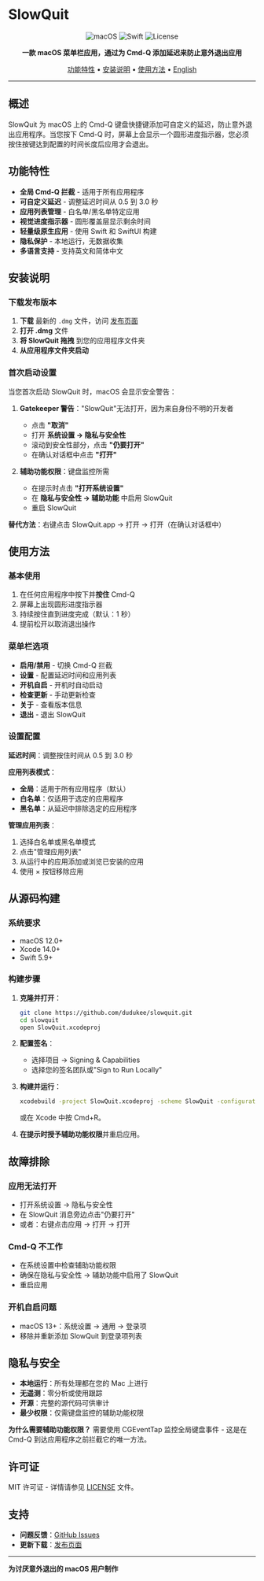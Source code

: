 # SlowQuit

<div align="center">

![macOS](https://img.shields.io/badge/macOS-12.0+-blue.svg)
![Swift](https://img.shields.io/badge/Swift-5.9+-orange.svg)
![License](https://img.shields.io/badge/License-MIT-green.svg)

**一款 macOS 菜单栏应用，通过为 Cmd-Q 添加延迟来防止意外退出应用**

[功能特性](#功能特性) • [安装说明](#安装说明) • [使用方法](#使用方法) • [English](README.md)

</div>

---

## 概述

SlowQuit 为 macOS 上的 Cmd-Q 键盘快捷键添加可自定义的延迟，防止意外退出应用程序。当您按下 Cmd-Q 时，屏幕上会显示一个圆形进度指示器，您必须按住按键达到配置的时间长度后应用才会退出。

## 功能特性

- **全局 Cmd-Q 拦截** - 适用于所有应用程序
- **可自定义延迟** - 调整延迟时间从 0.5 到 3.0 秒
- **应用列表管理** - 白名单/黑名单特定应用
- **视觉进度指示器** - 圆形覆盖层显示剩余时间
- **轻量级原生应用** - 使用 Swift 和 SwiftUI 构建
- **隐私保护** - 本地运行，无数据收集
- **多语言支持** - 支持英文和简体中文

## 安装说明

### 下载发布版本

1. **下载** 最新的 `.dmg` 文件，访问 [发布页面](https://github.com/dudukee/slowquit-releases/releases)
2. **打开 .dmg** 文件
3. **将 SlowQuit 拖拽** 到您的应用程序文件夹
4. **从应用程序文件夹启动**

### 首次启动设置

当您首次启动 SlowQuit 时，macOS 会显示安全警告：

1. **Gatekeeper 警告**："SlowQuit"无法打开，因为来自身份不明的开发者
   - 点击 **"取消"**
   - 打开 **系统设置 → 隐私与安全性**
   - 滚动到安全性部分，点击 **"仍要打开"**
   - 在确认对话框中点击 **"打开"**

2. **辅助功能权限**：键盘监控所需
   - 在提示时点击 **"打开系统设置"**
   - 在 **隐私与安全性 → 辅助功能** 中启用 SlowQuit
   - 重启 SlowQuit

**替代方法**：右键点击 SlowQuit.app → 打开 → 打开（在确认对话框中）

## 使用方法

### 基本使用

1. 在任何应用程序中按下并**按住** Cmd-Q
2. 屏幕上出现圆形进度指示器
3. 持续按住直到进度完成（默认：1 秒）
4. 提前松开以取消退出操作

### 菜单栏选项

- **启用/禁用** - 切换 Cmd-Q 拦截
- **设置** - 配置延迟时间和应用列表
- **开机自启** - 开机时自动启动
- **检查更新** - 手动更新检查
- **关于** - 查看版本信息
- **退出** - 退出 SlowQuit

### 设置配置

**延迟时间**：调整按住时间从 0.5 到 3.0 秒

**应用列表模式**：
- **全局**：适用于所有应用程序（默认）
- **白名单**：仅适用于选定的应用程序
- **黑名单**：从延迟中排除选定的应用程序

**管理应用列表**：
1. 选择白名单或黑名单模式
2. 点击"管理应用列表"
3. 从运行中的应用添加或浏览已安装的应用
4. 使用 × 按钮移除应用

## 从源码构建

### 系统要求
- macOS 12.0+
- Xcode 14.0+
- Swift 5.9+

### 构建步骤

1. **克隆并打开**：
   ```bash
   git clone https://github.com/dudukee/slowquit.git
   cd slowquit
   open SlowQuit.xcodeproj
   ```

2. **配置签名**：
   - 选择项目 → Signing & Capabilities
   - 选择您的签名团队或"Sign to Run Locally"

3. **构建并运行**：
   ```bash
   xcodebuild -project SlowQuit.xcodeproj -scheme SlowQuit -configuration Release build
   ```
   或在 Xcode 中按 Cmd+R。

4. **在提示时授予辅助功能权限**并重启应用。

## 故障排除

### 应用无法打开
- 打开系统设置 → 隐私与安全性
- 在 SlowQuit 消息旁边点击"仍要打开"
- 或者：右键点击应用 → 打开 → 打开

### Cmd-Q 不工作
- 在系统设置中检查辅助功能权限
- 确保在隐私与安全性 → 辅助功能中启用了 SlowQuit
- 重启应用

### 开机自启问题
- macOS 13+：系统设置 → 通用 → 登录项
- 移除并重新添加 SlowQuit 到登录项列表

## 隐私与安全

- **本地运行**：所有处理都在您的 Mac 上进行
- **无遥测**：零分析或使用跟踪
- **开源**：完整的源代码可供审计
- **最少权限**：仅需键盘监控的辅助功能权限

**为什么需要辅助功能权限？**
需要使用 CGEventTap 监控全局键盘事件 - 这是在 Cmd-Q 到达应用程序之前拦截它的唯一方法。

## 许可证

MIT 许可证 - 详情请参见 [LICENSE](LICENSE) 文件。

## 支持

- **问题反馈**：[GitHub Issues](https://github.com/dudukee/slowquit/issues)
- **更新下载**：[发布页面](https://github.com/dudukee/slowquit-releases/releases)

---

**为讨厌意外退出的 macOS 用户制作**